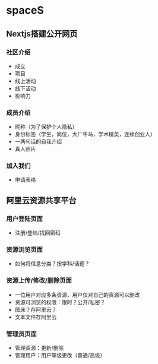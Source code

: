 # spaceS

## Nextjs搭建公开网页

### 社区介绍
+ 成立
+ 项目
+ 线上活动
+ 线下活动
+ 影响力

### 成员介绍
+ 昵称（为了保护个人隐私）
+ 身份标签（学生，岗位，大厂牛马，学术精英，连续创业人）
+ 一两句话的自我介绍
+ 真人照片

### 加入我们
+ 申请表格

## 阿里云资源共享平台

### 用户登陆页面
+ 注册/登陆/找回密码

### 资源浏览页面
+ 如何将信息分类？按学科/话题？

### 资源上传/修改/删除页面
+ 一位用户对应多条资源，用户仅对自己的资源可以删改
+ 资源可浏览的权限：限时？公开/私密？
+ 图床？存阿里云？
+ 文本文件存阿里云
  
### 管理员页面
+ 管理资源：更新/删除
+ 管理用户：用户等级更改（普通/高级）
